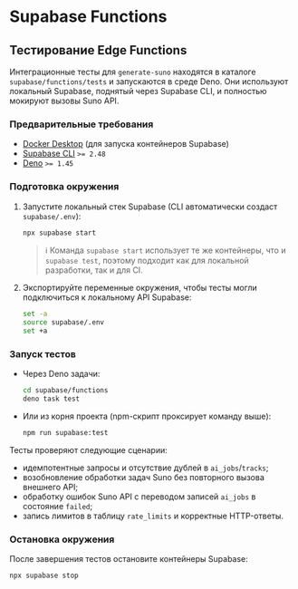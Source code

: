 # Supabase Functions

## Тестирование Edge Functions

Интеграционные тесты для `generate-suno` находятся в каталоге `supabase/functions/tests` и запускаются в среде Deno. Они используют локальный Supabase, поднятый через Supabase CLI, и полностью мокируют вызовы Suno API.

### Предварительные требования

- [Docker Desktop](https://docs.docker.com/desktop/) (для запуска контейнеров Supabase)
- [Supabase CLI](https://supabase.com/docs/guides/cli) `>= 2.48`
- [Deno](https://deno.land/manual/getting_started/installation) `>= 1.45`

### Подготовка окружения

1. Запустите локальный стек Supabase (CLI автоматически создаст `supabase/.env`):

   ```bash
   npx supabase start
   ```

   > ℹ️ Команда `supabase start` использует те же контейнеры, что и `supabase test`, поэтому подходит как для локальной разработки, так и для CI.

2. Экспортируйте переменные окружения, чтобы тесты могли подключиться к локальному API Supabase:

   ```bash
   set -a
   source supabase/.env
   set +a
   ```

### Запуск тестов

- Через Deno задачи:

  ```bash
  cd supabase/functions
  deno task test
  ```

- Или из корня проекта (npm-скрипт проксирует команду выше):

  ```bash
  npm run supabase:test
  ```

Тесты проверяют следующие сценарии:

- идемпотентные запросы и отсутствие дублей в `ai_jobs`/`tracks`;
- возобновление обработки задач Suno без повторного вызова внешнего API;
- обработку ошибок Suno API с переводом записей `ai_jobs` в состояние `failed`;
- запись лимитов в таблицу `rate_limits` и корректные HTTP-ответы.

### Остановка окружения

После завершения тестов остановите контейнеры Supabase:

```bash
npx supabase stop
```
